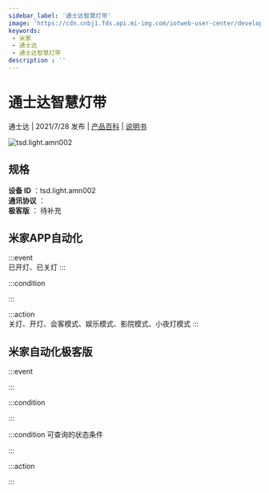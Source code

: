 ```yaml
---
sidebar_label: '通士达智慧灯带'
image: 'https://cdn.cnbj1.fds.api.mi-img.com/iotweb-user-center/developer_1679047904670HajEDsvC.png?GalaxyAccessKeyId=AKVGLQWBOVIRQ3XLEW&Expires=9223372036854775807&Signature=m2H0KrswEWArLIRB9L9Lg+gFAOA='
keywords: 
 - 米家
 - 通士达
 - 通士达智慧灯带
description : ''
---
```

# 通士达智慧灯带

通士达 | 2021/7/28 发布 | [产品百科](https://home.mi.com/webapp/content/baike/product/index.html?model=tsd.light.amn002/) | [说明书](https://home.mi.com/views/introduction.html?model=tsd.light.amn002&region=cn)

![tsd.light.amn002](https://cdn.cnbj1.fds.api.mi-img.com/iotweb-user-center/developer_1679047904670HajEDsvC.png?GalaxyAccessKeyId=AKVGLQWBOVIRQ3XLEW&Expires=9223372036854775807&Signature=m2H0KrswEWArLIRB9L9Lg+gFAOA=)

## 规格  
> 
**设备 ID** ：tsd.light.amn002  
**通讯协议** ：  
**极客版**  ： 待补充 


## 米家APP自动化  

:::event  
已开灯、已关灯
:::

:::condition  

:::

:::action   
关灯、开灯、会客模式、娱乐模式、影院模式、小夜灯模式
:::

## 米家自动化极客版  

:::event  

:::

:::condition  

:::

:::condition 可查询的状态条件  

:::

:::action  

:::

        
